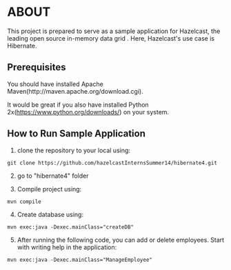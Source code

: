 <h1>ABOUT</h1>
This project is prepared to serve as a sample application for Hazelcast, the leading open source in-memory data grid . Here, Hazelcast's use case is Hibernate.

<h2>Prerequisites</h2>
You should have installed Apache Maven(http://maven.apache.org/download.cgi).

It would be great if you also have installed Python 2x(https://www.python.org/downloads/) on your system.

<h2>How to Run Sample Application</h2>

1) clone the repository to your local using:
```
git clone https://github.com/hazelcastInternsSummer14/hibernate4.git
```
2) go to "hibernate4" folder

3) Compile project using:
```
mvn compile
```
4) Create database using:
```
mvn exec:java -Dexec.mainClass="createDB"
```
5) After running the following code, you can add or delete employees. Start with writing help in the application:
```
mvn exec:java -Dexec.mainClass="ManageEmployee"
```